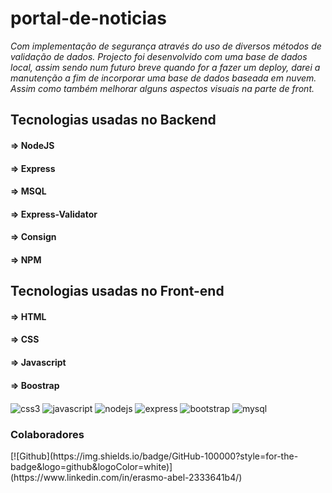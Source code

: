 # portal-de-noticias

<i>Com implementação de segurança através do uso de diversos métodos de validação de dados. Projecto foi desenvolvido com uma base de dados local, assim sendo num futuro breve quando for a fazer um deploy, darei a manutenção a fim de incorporar uma base de dados baseada em nuvem. Assim como também melhorar alguns aspectos visuais na parte de front.</i>

## Tecnologias usadas no Backend
   #### => NodeJS
   #### => Express
   #### => MSQL
   #### => Express-Validator
   #### => Consign
   #### => NPM

 ## Tecnologias usadas no Front-end
   #### => HTML
   #### => CSS
   #### => Javascript
   #### => Boostrap

 <div style="display: inline-block">
    <img align="center" alt="css3" src="https://img.shields.io/badge/CSS3-1572B6?style=for-the-badge&logo=css3&logoColor=white" />
    <img align="center" alt="javascript" src="https://img.shields.io/badge/JavaScript-F7DF1E?style=for-the-badge&logo=javascript&logoColor=black" />
    <img align="center" alt="nodejs" src="https://img.shields.io/badge/Node.js-43853D?style=for-the-badge&logo=node.js&logoColor=white" />
    <img align="center" alt="express" src="https://img.shields.io/badge/Express.js-404D59?style=for-the-badge" />
    <img align="center" alt="bootstrap" src="https://img.shields.io/badge/Bootstrap-563D7C?style=for-the-badge&logo=bootstrap&logoColor=white" />
    <img align="center" alt="mysql" src="https://img.shields.io/badge/MySQL-00000F?style=for-the-badge&logo=mysql&logoColor=white" />
</div>

<h3>Colaboradores</h3>
[![Github](https://img.shields.io/badge/GitHub-100000?style=for-the-badge&logo=github&logoColor=white)](https://www.linkedin.com/in/erasmo-abel-2333641b4/)
